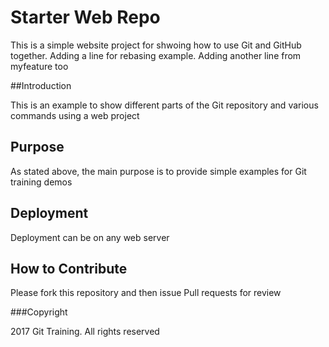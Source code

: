 # Starter Web Repo

This is a simple website project for shwoing how to use Git and GitHub together. Adding a line for rebasing example.
Adding another line from myfeature too

##Introduction

This is an example to show different parts of the Git repository and various commands using a web project

## Purpose

As stated above, the main purpose is to provide simple examples for Git training demos

## Deployment

Deployment can be on any web server

## How to Contribute

Please fork this repository and then issue Pull requests for review

###Copyright

2017 Git Training. All rights reserved